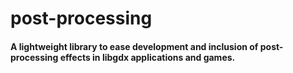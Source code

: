 post-processing
===============

#### A lightweight library to ease development and inclusion of post-processing effects in libgdx applications and games.


